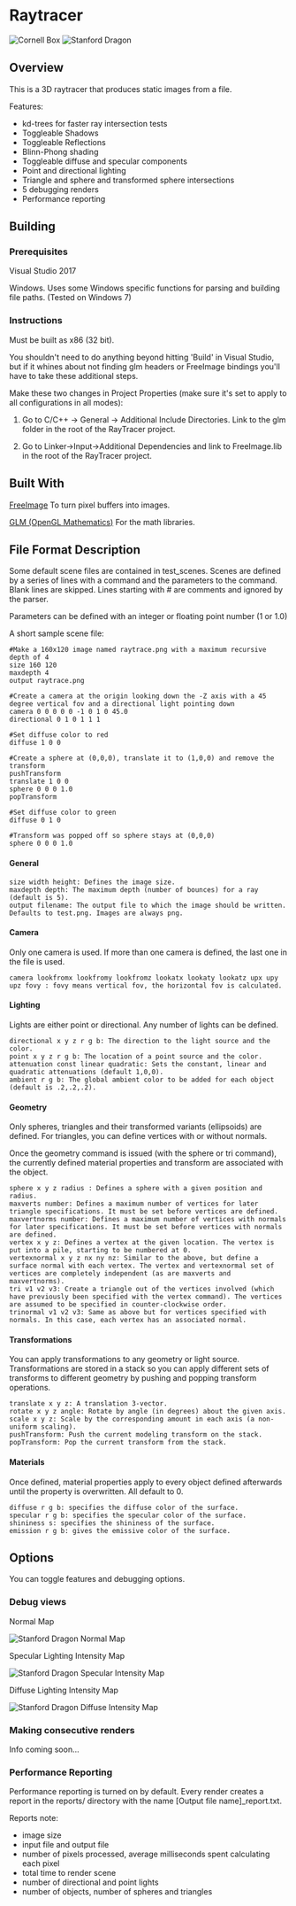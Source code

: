 # Raytracer
![Cornell Box](http://www.josephcmontgomery.com/uploads/4/5/8/3/45834621/scene6_orig.png)
![Stanford Dragon](http://www.josephcmontgomery.com/uploads/4/5/8/3/45834621/scene7_orig.png)
## Overview
This is a 3D raytracer that produces static images from a file.

Features:
* kd-trees for faster ray intersection tests
* Toggleable Shadows
* Toggleable Reflections
* Blinn-Phong shading
* Toggleable diffuse and specular components
* Point and directional lighting
* Triangle and sphere and transformed sphere intersections 
* 5 debugging renders
* Performance reporting

## Building
### Prerequisites
Visual Studio 2017

Windows. Uses some Windows specific functions for parsing and building file paths. (Tested on Windows 7)

### Instructions
Must be built as x86 (32 bit). 

You shouldn't need to do anything beyond hitting 'Build' in Visual Studio, but if it whines about not finding glm headers or FreeImage bindings you'll have to take these additional steps.

Make these two changes in Project Properties (make sure it's set to apply to all configurations in all modes):
1. Go to C/C++ -> General -> Additional Include Directories. Link to the glm folder in the root of the RayTracer project.

2. Go to Linker->Input->Additional Dependencies and link to FreeImage.lib in the root of the RayTracer project.

## Built With
[FreeImage](http://freeimage.sourceforge.net/) To turn pixel buffers into images.

[GLM (OpenGL Mathematics)](https://glm.g-truc.net/0.9.8/index.html) For the math libraries.

## File Format Description
Some default scene files are contained in test_scenes. Scenes are defined by a series of lines with a command and the parameters to the command. Blank lines are skipped. Lines starting with # are comments and ignored by the parser.

Parameters can be defined with an integer or floating point number (1 or 1.0)

A short sample scene file:
    
    #Make a 160x120 image named raytrace.png with a maximum recursive depth of 4
    size 160 120
    maxdepth 4
    output raytrace.png
    
    #Create a camera at the origin looking down the -Z axis with a 45 degree vertical fov and a directional light pointing down
    camera 0 0 0 0 0 -1 0 1 0 45.0
    directional 0 1 0 1 1 1
    
    #Set diffuse color to red
    diffuse 1 0 0 
    
    #Create a sphere at (0,0,0), translate it to (1,0,0) and remove the transform
    pushTransform
    translate 1 0 0
    sphere 0 0 0 1.0
    popTransform
    
    #Set diffuse color to green
    diffuse 0 1 0
    
    #Transform was popped off so sphere stays at (0,0,0)
    sphere 0 0 0 1.0

#### General
    size width height: Defines the image size.
    maxdepth depth: The maximum depth (number of bounces) for a ray (default is 5).
    output filename: The output file to which the image should be written. Defaults to test.png. Images are always png.

#### Camera
Only one camera is used. If more than one camera is defined, the last one in the file is used.

    camera lookfromx lookfromy lookfromz lookatx lookaty lookatz upx upy upz fovy : fovy means vertical fov, the horizontal fov is calculated.
    
#### Lighting
Lights are either point or directional. Any number of lights can be defined.

    directional x y z r g b: The direction to the light source and the color.
    point x y z r g b: The location of a point source and the color.
    attenuation const linear quadratic: Sets the constant, linear and quadratic attenuations (default 1,0,0).
    ambient r g b: The global ambient color to be added for each object (default is .2,.2,.2).

#### Geometry
Only spheres, triangles and their transformed variants (ellipsoids) are defined.
For triangles, you can define vertices with or without normals. 

Once the geometry command is issued (with the sphere or tri command), the currently defined material properties and transform are associated with the object. 

    sphere x y z radius : Defines a sphere with a given position and radius.
    maxverts number: Defines a maximum number of vertices for later triangle specifications. It must be set before vertices are defined.
    maxvertnorms number: Defines a maximum number of vertices with normals for later specifications. It must be set before vertices with normals are defined.
    vertex x y z: Defines a vertex at the given location. The vertex is put into a pile, starting to be numbered at 0.
    vertexnormal x y z nx ny nz: Similar to the above, but define a surface normal with each vertex. The vertex and vertexnormal set of vertices are completely independent (as are maxverts and maxvertnorms).
    tri v1 v2 v3: Create a triangle out of the vertices involved (which have previously been specified with the vertex command). The vertices are assumed to be specified in counter-clockwise order.
    trinormal v1 v2 v3: Same as above but for vertices specified with normals. In this case, each vertex has an associated normal.

#### Transformations
You can apply transformations to any geometry or light source. Transformations are stored in a stack so you can apply different sets of transforms to different geometry by pushing and popping transform operations.

    translate x y z: A translation 3-vector.
    rotate x y z angle: Rotate by angle (in degrees) about the given axis.
    scale x y z: Scale by the corresponding amount in each axis (a non-uniform scaling).
    pushTransform: Push the current modeling transform on the stack.
    popTransform: Pop the current transform from the stack.

#### Materials
Once defined, material properties apply to every object defined afterwards until the property is overwritten. All default to 0.

    diffuse r g b: specifies the diffuse color of the surface.
    specular r g b: specifies the specular color of the surface.
    shininess s: specifies the shininess of the surface.
    emission r g b: gives the emissive color of the surface.


## Options
You can toggle features and debugging options.
### Debug views
Normal Map

![Stanford Dragon Normal Map](http://www.josephcmontgomery.com/uploads/4/5/8/3/45834621/debug-normalsscene7-test_orig.png)

Specular Lighting Intensity Map

![Stanford Dragon Specular Intensity Map](http://www.josephcmontgomery.com/uploads/4/5/8/3/45834621/debug-specular-intensityscene7-test_orig.png)

Diffuse Lighting Intensity Map

![Stanford Dragon Diffuse Intensity Map](http://www.josephcmontgomery.com/uploads/4/5/8/3/45834621/debug-diffuse-intensityscene7-test_orig.png)

### Making consecutive renders
Info coming soon...
### Performance Reporting
Performance reporting is turned on by default. Every render creates a report in the reports/ directory with the name \[Output file name]_report.txt.

Reports note:
* image size
* input file and output file
* number of pixels processed, average milliseconds spent calculating each pixel
* total time to render scene
* number of directional and point lights
* number of objects, number of spheres and triangles

